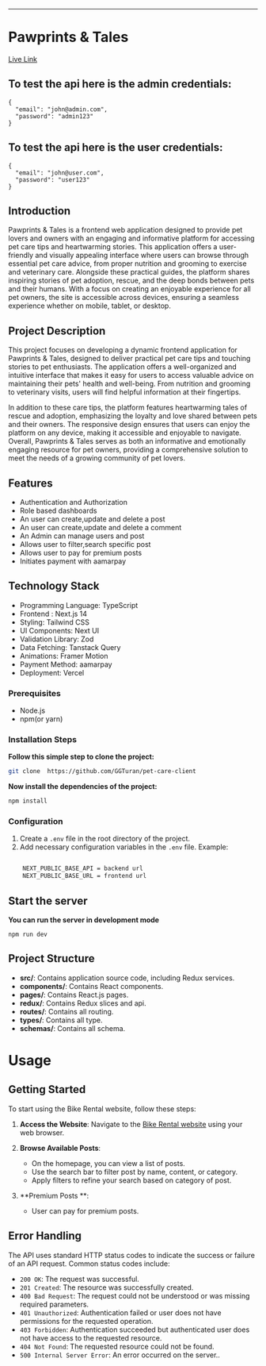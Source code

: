 ---

# Pawprints & Tales

[Live Link](https://pawprints-and-tales.vercel.app/)

## To test the api here is the admin credentials:

```plaintext
{
  "email": "john@admin.com",
  "password": "admin123"
}
```

## To test the api here is the user credentials:

```plaintext
{
  "email": "john@user.com",
  "password": "user123"
}
```

## Introduction

Pawprints & Tales is a frontend web application designed to provide pet lovers and owners with an engaging and informative platform for accessing pet care tips and heartwarming stories. This application offers a user-friendly and visually appealing interface where users can browse through essential pet care advice, from proper nutrition and grooming to exercise and veterinary care. Alongside these practical guides, the platform shares inspiring stories of pet adoption, rescue, and the deep bonds between pets and their humans. With a focus on creating an enjoyable experience for all pet owners, the site is accessible across devices, ensuring a seamless experience whether on mobile, tablet, or desktop.

## Project Description

This project focuses on developing a dynamic frontend application for Pawprints & Tales, designed to deliver practical pet care tips and touching stories to pet enthusiasts. The application offers a well-organized and intuitive interface that makes it easy for users to access valuable advice on maintaining their pets' health and well-being. From nutrition and grooming to veterinary visits, users will find helpful information at their fingertips.

In addition to these care tips, the platform features heartwarming tales of rescue and adoption, emphasizing the loyalty and love shared between pets and their owners. The responsive design ensures that users can enjoy the platform on any device, making it accessible and enjoyable to navigate. Overall, Pawprints & Tales serves as both an informative and emotionally engaging resource for pet owners, providing a comprehensive solution to meet the needs of a growing community of pet lovers.

## Features

- Authentication and Authorization
- Role based dashboards
- An user can create,update and delete a post
- An user can create,update and delete a comment
- An Admin can manage users and post
- Allows user to filter,search specific post
- Allows user to pay for premium posts
- Initiates payment with aamarpay

## Technology Stack

- Programming Language: TypeScript
- Frontend : Next.js 14
- Styling: Tailwind CSS
- UI Components: Next UI
- Validation Library: Zod
- Data Fetching: Tanstack Query
- Animations: Framer Motion
- Payment Method: aamarpay
- Deployment: Vercel

### Prerequisites

- Node.js
- npm(or yarn)

### Installation Steps

**Follow this simple step to clone the project:**

```bash
git clone  https://github.com/GGTuran/pet-care-client
```

**Now install the dependencies of the project:**

```bash
npm install
```

### Configuration

1. Create a `.env` file in the root directory of the project.
2. Add necessary configuration variables in the `.env` file.
   Example:

```bash

    NEXT_PUBLIC_BASE_API = backend url
    NEXT_PUBLIC_BASE_URL = frontend url

```

## Start the server

**You can run the server in development mode**

```
npm run dev
```

## Project Structure

- **src/**: Contains application source code, including Redux services.
- **components/**: Contains React components.
- **pages/**: Contains React.js pages.
- **redux/**: Contains Redux slices and api.
- **routes/**: Contains all routing.
- **types/**: Contains all type.
- **schemas/**: Contains all schema.

# Usage

## Getting Started

To start using the Bike Rental website, follow these steps:

1. **Access the Website**: Navigate to the [Bike Rental website](https://pawprints-and-tales.vercel.app/) using your web browser.

2. **Browse Available Posts**:

   - On the homepage, you can view a list of posts.
   - Use the search bar to filter post by name, content, or category.
   - Apply filters to refine your search based on category of post.

3. **Premium Posts **:

   - User can pay for premium posts.

## Error Handling

The API uses standard HTTP status codes to indicate the success or failure of an API request. Common status codes include:

- `200 OK`: The request was successful.
- `201 Created`: The resource was successfully created.
- `400 Bad Request`: The request could not be understood or was missing required parameters.
- `401 Unauthorized`: Authentication failed or user does not have permissions for the requested operation.
- `403 Forbidden`: Authentication succeeded but authenticated user does not have access to the requested resource.
- `404 Not Found`: The requested resource could not be found.
- `500 Internal Server Error`: An error occurred on the server..
